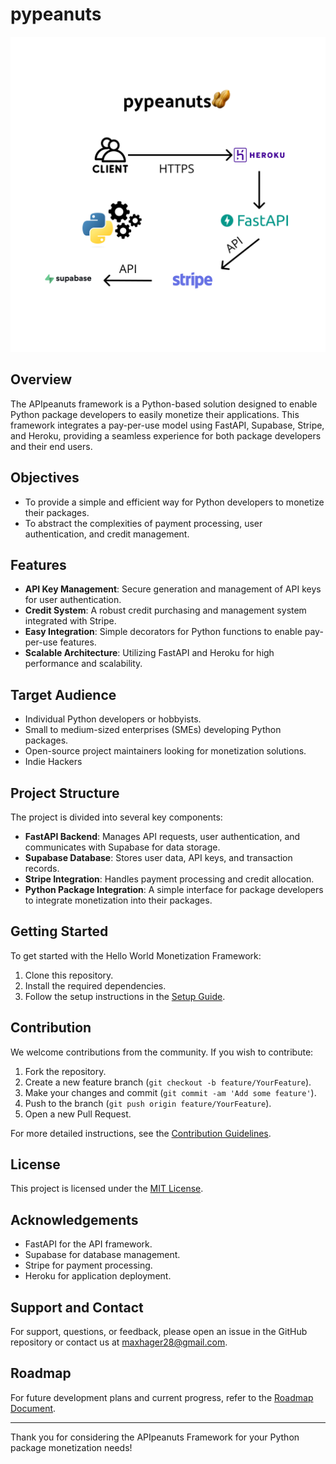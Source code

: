 # pypeanuts

![diagram](pypeanuts.png)

## Overview
The APIpeanuts framework is a Python-based solution designed to enable Python package developers to easily monetize their applications. This framework integrates a pay-per-use model using FastAPI, Supabase, Stripe, and Heroku, providing a seamless experience for both package developers and their end users.

## Objectives
- To provide a simple and efficient way for Python developers to monetize their packages.
- To abstract the complexities of payment processing, user authentication, and credit management.

## Features
- **API Key Management**: Secure generation and management of API keys for user authentication.
- **Credit System**: A robust credit purchasing and management system integrated with Stripe.
- **Easy Integration**: Simple decorators for Python functions to enable pay-per-use features.
- **Scalable Architecture**: Utilizing FastAPI and Heroku for high performance and scalability.

## Target Audience
- Individual Python developers or hobbyists.
- Small to medium-sized enterprises (SMEs) developing Python packages.
- Open-source project maintainers looking for monetization solutions.
- Indie Hackers 

## Project Structure
The project is divided into several key components:
- **FastAPI Backend**: Manages API requests, user authentication, and communicates with Supabase for data storage.
- **Supabase Database**: Stores user data, API keys, and transaction records.
- **Stripe Integration**: Handles payment processing and credit allocation.
- **Python Package Integration**: A simple interface for package developers to integrate monetization into their packages.

## Getting Started
To get started with the Hello World Monetization Framework:
1. Clone this repository.
2. Install the required dependencies.
3. Follow the setup instructions in the [Setup Guide](/docs/setup.md).

## Contribution
We welcome contributions from the community. If you wish to contribute:
1. Fork the repository.
2. Create a new feature branch (`git checkout -b feature/YourFeature`).
3. Make your changes and commit (`git commit -am 'Add some feature'`).
4. Push to the branch (`git push origin feature/YourFeature`).
5. Open a new Pull Request.

For more detailed instructions, see the [Contribution Guidelines](/docs/contributing.md).

## License
This project is licensed under the [MIT License](LICENSE).

## Acknowledgements
- FastAPI for the API framework.
- Supabase for database management.
- Stripe for payment processing.
- Heroku for application deployment.

## Support and Contact
For support, questions, or feedback, please open an issue in the GitHub repository or contact us at [maxhager28@gmail.com](mailto:maxhager28@gmail.com).

## Roadmap
For future development plans and current progress, refer to the [Roadmap Document](/docs/roadmap.md).

---

Thank you for considering the APIpeanuts Framework for your Python package monetization needs!
